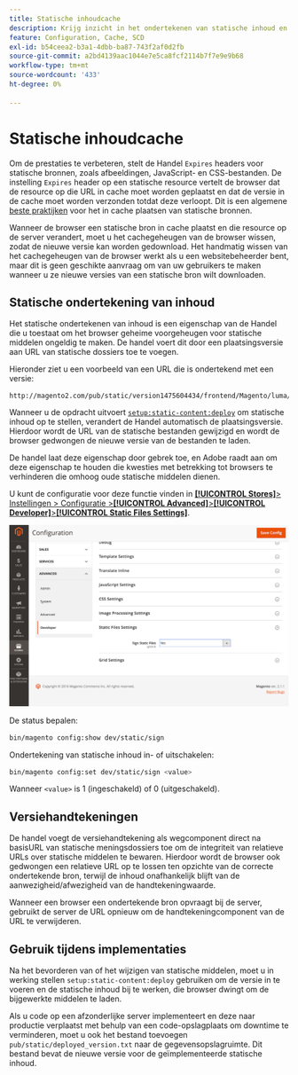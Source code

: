 ```yaml
---
title: Statische inhoudcache
description: Krijg inzicht in het ondertekenen van statische inhoud en hoe u de functie kunt in- of uitschakelen.
feature: Configuration, Cache, SCD
exl-id: b54ceea2-b3a1-4dbb-ba87-743f2af0d2fb
source-git-commit: a2bd4139aac1044e7e5ca8fcf2114b7f7e9e9b68
workflow-type: tm+mt
source-wordcount: '433'
ht-degree: 0%

---
```


# Statische inhoudcache

Om de prestaties te verbeteren, stelt de Handel `Expires` headers voor statische bronnen, zoals afbeeldingen, JavaScript- en CSS-bestanden.
De instelling `Expires` header op een statische resource vertelt de browser dat de resource op die URL in cache moet worden geplaatst en dat de versie in de cache moet worden verzonden totdat deze verloopt.
Dit is een algemene [beste praktijken](https://developer.yahoo.com/performance/rules.html#expires=) voor het in cache plaatsen van statische bronnen.

Wanneer de browser een statische bron in cache plaatst en die resource op de server verandert, moet u het cachegeheugen van de browser wissen, zodat de nieuwe versie kan worden gedownload.
Het handmatig wissen van het cachegeheugen van de browser werkt als u een websitebeheerder bent, maar dit is geen geschikte aanvraag om van uw gebruikers te maken wanneer u ze nieuwe versies van een statische bron wilt downloaden.

## Statische ondertekening van inhoud

Het statische ondertekenen van inhoud is een eigenschap van de Handel die u toestaat om het browser geheime voorgeheugen voor statische middelen ongeldig te maken.
De handel voert dit door een plaatsingsversie aan URL van statische dossiers toe te voegen.

Hieronder ziet u een voorbeeld van een URL die is ondertekend met een versie:

```terminal
http://magento2.com/pub/static/version1475604434/frontend/Magento/luma/en_US/images/logo.svg
```

Wanneer u de opdracht uitvoert [`setup:static-content:deploy`](../cli/static-view-file-deployment.md) om statische inhoud op te stellen, verandert de Handel automatisch de plaatsingsversie.
Hierdoor wordt de URL van de statische bestanden gewijzigd en wordt de browser gedwongen de nieuwe versie van de bestanden te laden.

De handel laat deze eigenschap door gebrek toe, en Adobe raadt aan om deze eigenschap te houden die kwesties met betrekking tot browsers te verhinderen die omhoog oude statische middelen dienen.

U kunt de configuratie voor deze functie vinden in [**[!UICONTROL Stores]**> Instellingen > Configuratie >**[!UICONTROL Advanced]**>**[!UICONTROL Developer]**>**[!UICONTROL Static Files Settings]**](https://docs.magento.com/user-guide/system/static-file-signature.html).

![Instellingen Statische bestanden](../../assets/configuration/static-files-settings.png)

De status bepalen:

```bash
bin/magento config:show dev/static/sign
```

Ondertekening van statische inhoud in- of uitschakelen:

```bash
bin/magento config:set dev/static/sign <value>
```

Wanneer `<value>` is 1 (ingeschakeld) of 0 (uitgeschakeld).

## Versiehandtekeningen

De handel voegt de versiehandtekening als wegcomponent direct na basisURL van statische meningsdossiers toe om de integriteit van relatieve URLs over statische middelen te bewaren.
Hierdoor wordt de browser ook gedwongen een relatieve URL op te lossen ten opzichte van de correcte ondertekende bron, terwijl de inhoud onafhankelijk blijft van de aanwezigheid/afwezigheid van de handtekeningwaarde.

Wanneer een browser een ondertekende bron opvraagt bij de server, gebruikt de server de URL opnieuw om de handtekeningcomponent van de URL te verwijderen.

## Gebruik tijdens implementaties

Na het bevorderen van of het wijzigen van statische middelen, moet u in werking stellen `setup:static-content:deploy` gebruiken om de versie in te voeren en de statische inhoud bij te werken, die browser dwingt om de bijgewerkte middelen te laden.

Als u code op een afzonderlijke server implementeert en deze naar productie verplaatst met behulp van een code-opslagplaats om downtime te verminderen, moet u ook het bestand toevoegen `pub/static/deployed_version.txt` naar de gegevensopslagruimte.
Dit bestand bevat de nieuwe versie voor de geïmplementeerde statische inhoud.
